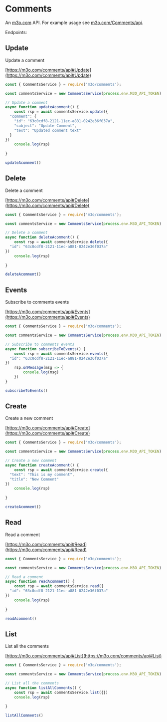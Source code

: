 # Comments

An [m3o.com](https://m3o.com) API. For example usage see [m3o.com/Comments/api](https://m3o.com/Comments/api).

Endpoints:

## Update

Update a comment


[https://m3o.com/comments/api#Update](https://m3o.com/comments/api#Update)

```js
const { CommentsService } = require('m3o/comments');

const commentsService = new CommentsService(process.env.M3O_API_TOKEN)

// Update a comment
async function updateAcomment() {
	const rsp = await commentsService.update({
  "comment": {
    "id": "63c0cdf8-2121-11ec-a881-0242e36f037a",
    "subject": "Update Comment",
    "text": "Updated comment text"
  }
})
	console.log(rsp)
	
}

updateAcomment()
```
## Delete

Delete a comment


[https://m3o.com/comments/api#Delete](https://m3o.com/comments/api#Delete)

```js
const { CommentsService } = require('m3o/comments');

const commentsService = new CommentsService(process.env.M3O_API_TOKEN)

// Delete a comment
async function deleteAcomment() {
	const rsp = await commentsService.delete({
  "id": "63c0cdf8-2121-11ec-a881-0242e36f037a"
})
	console.log(rsp)
	
}

deleteAcomment()
```
## Events

Subscribe to comments events


[https://m3o.com/comments/api#Events](https://m3o.com/comments/api#Events)

```js
const { CommentsService } = require('m3o/comments');

const commentsService = new CommentsService(process.env.M3O_API_TOKEN)

// Subscribe to comments events
async function subscribeToEvents() {
	const rsp = await commentsService.events({
  "id": "63c0cdf8-2121-11ec-a881-0242e36f037a"
})
	rsp.onMessage(msg => {
		console.log(msg)
	})
}

subscribeToEvents()
```
## Create

Create a new comment


[https://m3o.com/comments/api#Create](https://m3o.com/comments/api#Create)

```js
const { CommentsService } = require('m3o/comments');

const commentsService = new CommentsService(process.env.M3O_API_TOKEN)

// Create a new comment
async function createAcomment() {
	const rsp = await commentsService.create({
  "text": "This is my comment",
  "title": "New Comment"
})
	console.log(rsp)
	
}

createAcomment()
```
## Read

Read a comment


[https://m3o.com/comments/api#Read](https://m3o.com/comments/api#Read)

```js
const { CommentsService } = require('m3o/comments');

const commentsService = new CommentsService(process.env.M3O_API_TOKEN)

// Read a comment
async function readAcomment() {
	const rsp = await commentsService.read({
  "id": "63c0cdf8-2121-11ec-a881-0242e36f037a"
})
	console.log(rsp)
	
}

readAcomment()
```
## List

List all the comments


[https://m3o.com/comments/api#List](https://m3o.com/comments/api#List)

```js
const { CommentsService } = require('m3o/comments');

const commentsService = new CommentsService(process.env.M3O_API_TOKEN)

// List all the comments
async function listAllComments() {
	const rsp = await commentsService.list({})
	console.log(rsp)
	
}

listAllComments()
```
